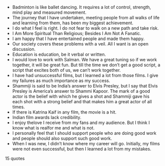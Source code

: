  - Badminton is like ballet dancing. It requires a lot of control, strength, mind play and measured movement.
 - The journey that I have undertaken, meeting people from all walks of life and learning from them, has been my biggest achievement.
 - I do what I feel is right. I do not fear to walk on a new path and take risk.
 - I Am More Spiritual Than Religious; Besides I Am Not A Fanatic.
 - I am happy that I have entertained people and made them happy.
 - Our society covers these problems with a veil. All I want is an open discussion.
 - Education is education, be it verbal or written.
 - I would love to work with Salman. We have a great tuning so if we work together, it will be great fun. But till the time we don’t get a good script, a script that excites both of us, we can’t work together.
 - I have had unsuccessful films, but I learned a lot from those films. I give my failures as much importance as my success.
 - Shammiji is said to be India’s answer to Elvis Presley, but I say that Elvis Presley is America’s answer to Shammi Kapoor. The mark of a good actor is the belief with which he gives a shot and Shammiji gave his each shot with a strong belief and that makes him a great actor of all times.
 - If there is Katrina Kaif in any film, the movie is a hit.
 - Indian film awards lack credibility.
 - I enjoy thelove I receive from my fans and my audience. But I think I know what is realfor me and what is not.
 - I personally feel that I should support people who are doing good work and people should also support such good work.
 - When I was new, I didn’t know where my career will go. Initially, my films were not even successful, but then I learned a lot from my mistakes.

15 quotes